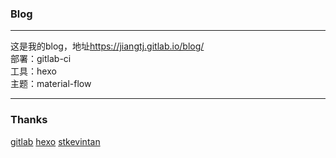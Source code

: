 ### Blog

---

这是我的blog，地址<https://jiangtj.gitlab.io/blog/>  
部署：gitlab-ci  
工具：hexo  
主题：material-flow  

---


### Thanks
[gitlab](https://gitlab.com/groups/pages) 
[hexo](https://hexo.io/)
[stkevintan](https://github.com/stkevintan/hexo-theme-material-flow) 
